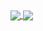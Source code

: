 <a href="https://github.com/waltbeaman">
  <img align="center" src="https://github-readme-stats.vercel.app/api?username=waltbeaman&show_icons=true&theme=tokyonight" />
</a>
<a href="https://github.com/waltbeaman/">
  <img align="center" src="https://github-readme-stats.vercel.app/api/top-langs/?username=waltbeaman&theme=tokyonight)](https://github.com/waltbeaman/github-readme-stats" />
</a>
